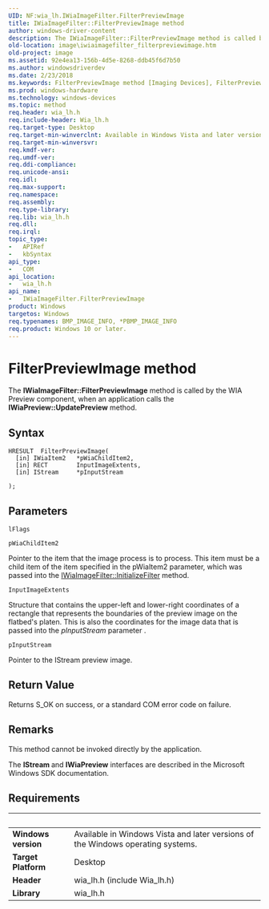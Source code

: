 ```yaml
---
UID: NF:wia_lh.IWiaImageFilter.FilterPreviewImage
title: IWiaImageFilter::FilterPreviewImage method
author: windows-driver-content
description: The IWiaImageFilter::FilterPreviewImage method is called by the WIA Preview component, when an application calls the IWiaPreview::UpdatePreview method.
old-location: image\iwiaimagefilter_filterpreviewimage.htm
old-project: image
ms.assetid: 92e4ea13-156b-4d5e-8268-ddb45f6d7b50
ms.author: windowsdriverdev
ms.date: 2/23/2018
ms.keywords: FilterPreviewImage method [Imaging Devices], FilterPreviewImage method [Imaging Devices], IWiaImageFilter interface, FilterPreviewImage,IWiaImageFilter.FilterPreviewImage, IWiaErrorHandler_22a9ad6b-b9f4-49e5-9c62-2d32fbaf3d02.xml, IWiaImageFilter, IWiaImageFilter interface [Imaging Devices], FilterPreviewImage method, IWiaImageFilter::FilterPreviewImage, image.iwiaimagefilter_filterpreviewimage, wia_lh/IWiaImageFilter::FilterPreviewImage
ms.prod: windows-hardware
ms.technology: windows-devices
ms.topic: method
req.header: wia_lh.h
req.include-header: Wia_lh.h
req.target-type: Desktop
req.target-min-winverclnt: Available in Windows Vista and later versions of the Windows operating systems.
req.target-min-winversvr: 
req.kmdf-ver: 
req.umdf-ver: 
req.ddi-compliance: 
req.unicode-ansi: 
req.idl: 
req.max-support: 
req.namespace: 
req.assembly: 
req.type-library: 
req.lib: wia_lh.h
req.dll: 
req.irql: 
topic_type:
-	APIRef
-	kbSyntax
api_type:
-	COM
api_location:
-	wia_lh.h
api_name:
-	IWiaImageFilter.FilterPreviewImage
product: Windows
targetos: Windows
req.typenames: BMP_IMAGE_INFO, *PBMP_IMAGE_INFO
req.product: Windows 10 or later.
---
```



# FilterPreviewImage method
The <b>IWiaImageFilter::FilterPreviewImage</b> method is called by the WIA Preview component, when an application calls the <b>IWiaPreview::UpdatePreview</b> method.

## Syntax

````
HRESULT  FilterPreviewImage(
  [in] IWiaItem2   *pWiaChildItem2,
  [in] RECT        InputImageExtents,
  [in] IStream     *pInputStream
    
);
````

## Parameters

`lFlags`



`pWiaChildItem2`

Pointer to the item that the image process is to process. This item must be a child item of the item specified in the pWiaItem2 parameter, which was passed into the <a href="https://msdn.microsoft.com/library/windows/hardware/ff543916">IWiaImageFilter::InitializeFilter</a> method.

`InputImageExtents`

Structure that contains the upper-left and lower-right coordinates of a rectangle that represents the boundaries of the preview image on the flatbed's platen. This is also the coordinates for the image data that is passed into the <i>pInputStream</i> parameter .

`pInputStream`

Pointer to the IStream preview image.


## Return Value

Returns S_OK on success, or a standard COM error code on failure.

## Remarks

This method cannot be invoked directly by the application.

The <b>IStream </b>and <b>IWiaPreview</b> interfaces are described in the Microsoft Windows SDK documentation.

## Requirements
| &nbsp; | &nbsp; |
| ---- |:---- |
| **Windows version** | Available in Windows Vista and later versions of the Windows operating systems.  |
| **Target Platform** | Desktop |
| **Header** | wia_lh.h (include Wia_lh.h) |
| **Library** | wia_lh.h |